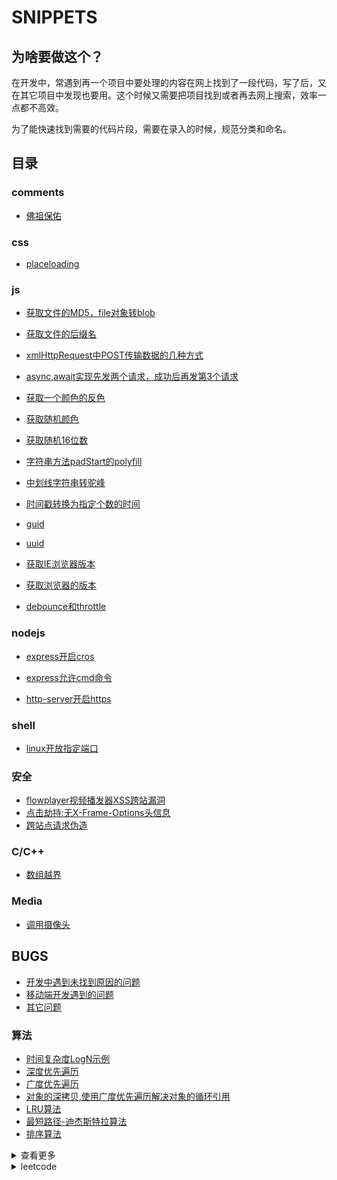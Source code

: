 # SNIPPETS

## 为啥要做这个？

在开发中，常遇到再一个项目中要处理的内容在网上找到了一段代码，写了后，又在其它项目中发现也要用。这个时候又需要把项目找到或者再去网上搜索，效率一点都不高效。

为了能快速找到需要的代码片段，需要在录入的时候，规范分类和命名。

## 目录

### comments

* [佛祖保佑](https://github.com/towersxu/shippets/blob/master/material/comments/fozu.js)
  
### css

* [placeloading](https://github.com/towersxu/shippets/blob/master/material/css/placeloading.less)

### js

* [获取文件的MD5，file对象转blob](https://github.com/towersxu/shippets/blob/master/material/js/file/file.js)
* [获取文件的后缀名](https://github.com/towersxu/shippets/blob/master/material/js/file/suffix.js)

* [xmlHttpRequest中POST传输数据的几种方式](https://github.com/towersxu/shippets/blob/master/material/js/ajax/post.js)
* [async,await实现先发两个请求，成功后再发第3个请求](https://github.com/towersxu/snippets/blob/master/material/js/async/async.js)

* [获取一个颜色的反色](https://github.com/towersxu/shippets/blob/master/material/js/color/invertColor.js)
* [获取随机颜色](https://github.com/towersxu/shippets/blob/master/material/js/color/randomColor.js)
* [获取随机16位数](https://github.com/towersxu/shippets/blob/master/material/js/random/randomHex.js)

* [字符串方法padStart的polyfill](https://github.com/towersxu/shippets/blob/master/material/js/string/padStart.js)

* [中划线字符串转驼峰](https://github.com/towersxu/shippets/blob/master/material/js/string/classify.js)
  
* [时间戳转换为指定个数的时间](https://github.com/towersxu/shippets/blob/master/material/js/time/timestampFormat.js)

* [guid](https://github.com/towersxu/shippets/blob/master/material/js/uniqueId/guid.js)
* [uuid](https://github.com/towersxu/shippets/blob/master/material/js/uniqueId/uuid.js)

* [获取IE浏览器版本](https://github.com/towersxu/shippets/blob/master/material/js/browser/detectIE.js)
* [获取浏览器的版本](https://github.com/towersxu/shippets/blob/master/material/js/browser/browser.js)

* [debounce和throttle](https://github.com/towersxu/shippets/blob/master/material/js/programing/debounceAndThrottle.js)

### nodejs

* [express开启cros](https://github.com/towersxu/shippets/blob/master/material/nodejs/cros.js)

* [express允许cmd命令](https://github.com/towersxu/shippets/blob/master/material/nodejs/cmd.js)

* [http-server开启https](https://github.com/towersxu/shippets/blob/master/material/nodejs/https.md)

### shell

* [linux开放指定端口](https://github.com/towersxu/shippets/blob/master/material/shell/port.sh)

### 安全

* [flowplayer视频播发器XSS跨站漏洞](https://github.com/towersxu/shippets/blob/master/material/security/flowplayer.md)
* [点击劫持:无X-Frame-Options头信息](https://github.com/towersxu/shippets/blob/master/material/security/xframe.md)
* [跨站点请求伪造](https://github.com/towersxu/shippets/blob/master/material/security/csrf.md)

### C/C++

* [数组越界](https://github.com/towersxu/shippets/blob/master/material/c++/array-bound.cpp)

### Media

* [调用摄像头](https://github.com/towersxu/shippets/blob/master/material/media/getUserMedia.js)

## BUGS

* [开发中遇到未找到原因的问题](https://github.com/towersxu/shippets/blob/master/bugs/unresolve.md)
* [移动端开发遇到的问题](https://github.com/towersxu/shippets/blob/master/bugs/mobile.md)
* [其它问题](https://github.com/towersxu/shippets/blob/master/bugs/other.md)


### 算法

* [时间复杂度LogN示例](https://github.com/towersxu/shippets/blob/master/material/algorithm/o.js)
* [深度优先遍历](https://github.com/towersxu/shippets/blob/master/material/js/traversal/deep-traversal.js)
* [广度优先遍历](https://github.com/towersxu/shippets/blob/master/material/js/traversal/breadth-traversal.js)
* [对象的深拷贝,使用广度优先遍历解决对象的循环引用](https://github.com/towersxu/shippets/blob/master/material/js/traversal/copydeep.js)
* [LRU算法](https://github.com/towersxu/shippets/blob/master/material/algorithm/lru.js)
* [最短路径-迪杰斯特拉算法](https://github.com/towersxu/shippets/blob/master/material/algorithm/graph.js)
* [排序算法](https://github.com/towersxu/shippets/blob/master/material/algorithm/sort/readme.md)

<details>
<summary>查看更多</summary>

  * [Cas](https://github.com/towersxu/shippets/blob/master/material/algorithm/Cas.js)
  
  * [背包问题](https://github.com/towersxu/shippets/blob/master/material/algorithm/design/knapsack.js)

  * [字符串匹配-BM算法](https://github.com/towersxu/shippets/blob/master/material/algorithm/string/bm.js)

  * [字符串匹配-KMP算法](https://github.com/towersxu/shippets/blob/master/material/algorithm/string/kmp.js)
  
</details>

<details>
  <summary>leetcode</summary>
  
  * [0001_两数之和](https://github.com/towersxu/shippets/blob/master/material/algorithm/leetcode/0001_TwoSum.js)
  * [0002_链表两数之和](https://github.com/towersxu/shippets/blob/master/material/algorithm/leetcode/0002_TwoLinkSum.js)
  * [0003_最长不重复子字符串](https://github.com/towersxu/shippets/blob/master/material/algorithm/leetcode/0003_lengthOfLongestSubstring.js)
  * [0004_找中位数](https://github.com/towersxu/shippets/blob/master/material/algorithm/leetcode/0004_findMedianSortedArrays.js)
  * [0005_最长回文子字符串](https://github.com/towersxu/shippets/blob/master/material/algorithm/leetcode/0005_longestPalindrome.js)
  * [0006_Z字排列](https://github.com/towersxu/shippets/blob/master/material/algorithm/leetcode/0006_ConvertZ.java)
  * [0007_数字反转](https://github.com/towersxu/shippets/blob/master/material/algorithm/leetcode/0007_Reverse.java)
  * [0008_字符串转数字](https://github.com/towersxu/shippets/blob/master/material/algorithm/leetcode/0008_Atoi.java)
  * [0009_判断回文数字](https://github.com/towersxu/shippets/blob/master/material/algorithm/leetcode/0009_Palindrome.java)
  * [0010_简单正则](https://github.com/towersxu/shippets/blob/master/material/algorithm/leetcode/0010_RegMatch.java)
  * [0011_数字最大区域](https://github.com/towersxu/shippets/blob/master/material/algorithm/leetcode/0011_MaxArea.java)
  * [0012_数字转罗马数字](https://github.com/towersxu/shippets/blob/master/material/algorithm/leetcode/0012_IntToRoman.java)
  * [0013_罗马数字转数字](https://github.com/towersxu/shippets/blob/master/material/algorithm/leetcode/0012_RomanToInt.java)
  * [0014_最长公共前缀字符串](https://github.com/towersxu/shippets/blob/master/material/algorithm/leetcode/0014_LongestCommonPrefix.java)
  * [0015_三数之和](https://github.com/towersxu/shippets/blob/master/material/algorithm/leetcode/0015_ThreeSum.java)
  * [0016_三数之和最接近](https://github.com/towersxu/shippets/blob/master/material/algorithm/leetcode/0016_ThreeSumClosest.java)
  * [0017_电话号码的字母组合](https://github.com/towersxu/shippets/blob/master/material/algorithm/leetcode/0017_LetterCombinations.java)

</details>